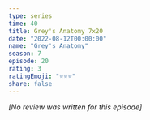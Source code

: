 ```yaml
---
type: series
time: 40
title: Grey's Anatomy 7x20
date: "2022-08-12T00:00:00"
name: "Grey's Anatomy"
season: 7
episode: 20
rating: 3
ratingEmoji: "⭐️⭐️⭐️"
share: false
---
```


_[No review was written for this episode]_
